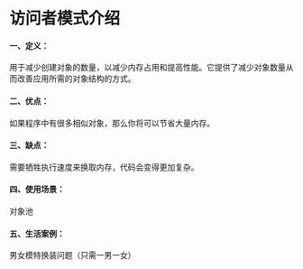 # 访问者模式介绍

#### 一、定义：

用于减少创建对象的数量，以减少内存占用和提高性能。它提供了减少对象数量从而改善应用所需的对象结构的方式。

#### 二、优点：

如果程序中有很多相似对象，那么你将可以节省大量内存。

#### 三、缺点：

需要牺牲执行速度来换取内存，代码会变得更加复杂。

#### 四、使用场景：

对象池

#### 五、生活案例：

男女模特换装问题（只需一男一女）

